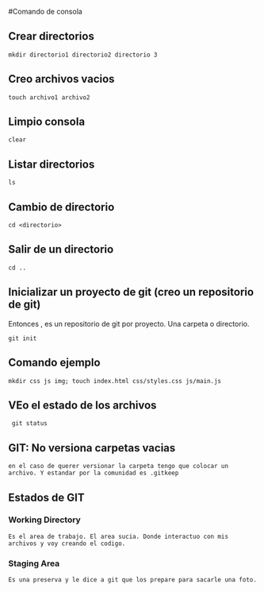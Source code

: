 #Comando de consola


## Crear directorios

    mkdir directorio1 directorio2 directorio 3

##  Creo archivos vacios

    touch archivo1 archivo2

## Limpio consola

    clear

## Listar directorios

    ls

## Cambio de directorio

    cd <directorio>

## Salir de un directorio

    cd ..

## Inicializar un proyecto de git (creo un repositorio de git)

Entonces , es un repositorio de git por proyecto. Una carpeta o directorio.

    git init

## Comando ejemplo

    mkdir css js img; touch index.html css/styles.css js/main.js

## VEo el estado de los archivos

     git status

## GIT: No versiona carpetas vacias

    en el caso de querer versionar la carpeta tengo que colocar un archivo. Y estandar por la comunidad es .gitkeep

## Estados de GIT

### Working Directory

    Es el area de trabajo. El area sucia. Donde interactuo con mis archivos y voy creando el codigo.

### Staging Area

    Es una preserva y le dice a git que los prepare para sacarle una foto.

###